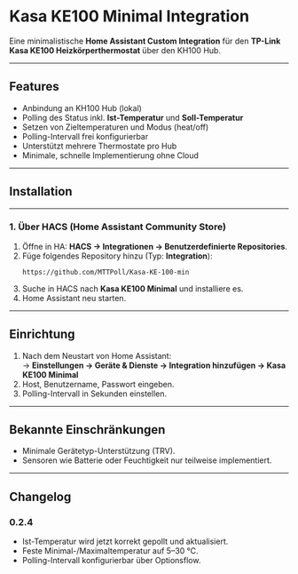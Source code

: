# Kasa KE100 Minimal Integration

Eine minimalistische **Home Assistant Custom Integration** für den **TP-Link Kasa KE100 Heizkörperthermostat** über den KH100 Hub.

---

## Features
- Anbindung an KH100 Hub (lokal)
- Polling des Status inkl. **Ist-Temperatur** und **Soll-Temperatur**
- Setzen von Zieltemperaturen und Modus (heat/off)
- Polling-Intervall frei konfigurierbar
- Unterstützt mehrere Thermostate pro Hub
- Minimale, schnelle Implementierung ohne Cloud

---

## Installation

---

### 1. Über HACS (Home Assistant Community Store)
1. Öffne in HA: **HACS → Integrationen → Benutzerdefinierte Repositories**.
2. Füge folgendes Repository hinzu (Typ: **Integration**):  
   ```
   https://github.com/MTTPoll/Kasa-KE-100-min
   ```
3. Suche in HACS nach **Kasa KE100 Minimal** und installiere es.
4. Home Assistant neu starten.

---

## Einrichtung
1. Nach dem Neustart von Home Assistant:  
   → **Einstellungen → Geräte & Dienste → Integration hinzufügen → Kasa KE100 Minimal**
2. Host, Benutzername, Passwort eingeben.
3. Polling-Intervall in Sekunden einstellen.

---

## Bekannte Einschränkungen
- Minimale Gerätetyp-Unterstützung (TRV).
- Sensoren wie Batterie oder Feuchtigkeit nur teilweise implementiert.

---

## Changelog

### 0.2.4
- Ist-Temperatur wird jetzt korrekt gepollt und aktualisiert.
- Feste Minimal-/Maximaltemperatur auf 5–30 °C.
- Polling-Intervall konfigurierbar über Optionsflow.
